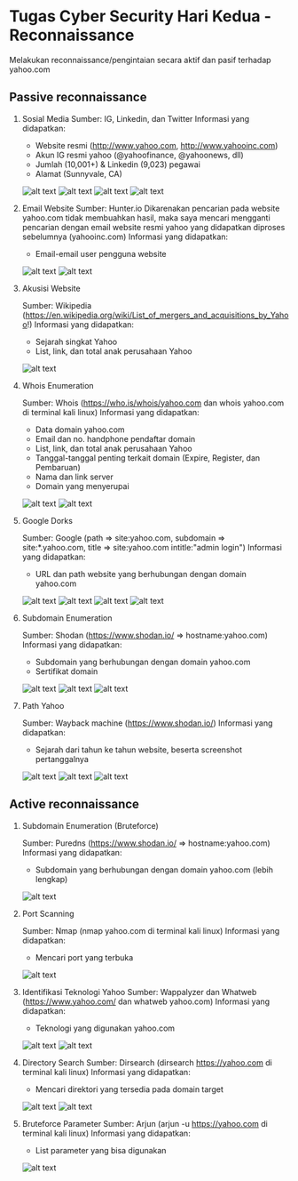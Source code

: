 # Tugas Cyber Security Hari Kedua - Reconnaissance

Melakukan reconnaissance/pengintaian secara aktif dan pasif terhadap yahoo.com

## Passive reconnaissance

1. Sosial Media
   Sumber: IG, Linkedin, dan Twitter
   Informasi yang didapatkan:

   - Website resmi (http://www.yahoo.com, http://www.yahooinc.com)
   - Akun IG resmi yahoo (@yahoofinance, @yahoonews, dll)
   - Jumlah (10,001+) & Linkedin (9,023) pegawai
   - Alamat (Sunnyvale, CA)

   ![alt text](https://github.com/budimanindra/cyber-security-fazztrack/blob/main/02-reconnaissance/assets/1.PNG?raw=true)
   ![alt text](https://github.com/budimanindra/cyber-security-fazztrack/blob/main/02-reconnaissance/assets/2.PNG?raw=true)
   ![alt text](https://github.com/budimanindra/cyber-security-fazztrack/blob/main/02-reconnaissance/assets/3.PNG?raw=true)
   ![alt text](https://github.com/budimanindra/cyber-security-fazztrack/blob/main/02-reconnaissance/assets/4.PNG?raw=true)

2. Email Website
   Sumber: Hunter.io
   Dikarenakan pencarian pada website yahoo.com tidak membuahkan hasil, maka saya mencari mengganti pencarian dengan email website resmi yahoo yang didapatkan diproses sebelumnya (yahooinc.com)
   Informasi yang didapatkan:

   - Email-email user pengguna website

   ![alt text](https://github.com/budimanindra/cyber-security-fazztrack/blob/main/02-reconnaissance/assets/5.PNG?raw=true)
   ![alt text](https://github.com/budimanindra/cyber-security-fazztrack/blob/main/02-reconnaissance/assets/6.PNG?raw=true)

3. Akusisi Website

   Sumber: Wikipedia (https://en.wikipedia.org/wiki/List_of_mergers_and_acquisitions_by_Yahoo!)
   Informasi yang didapatkan:

   - Sejarah singkat Yahoo
   - List, link, dan total anak perusahaan Yahoo

   ![alt text](https://github.com/budimanindra/cyber-security-fazztrack/blob/main/02-reconnaissance/assets/7.PNG?raw=true)

4. Whois Enumeration

   Sumber: Whois (https://who.is/whois/yahoo.com dan whois yahoo.com di terminal kali linux)
   Informasi yang didapatkan:

   - Data domain yahoo.com
   - Email dan no. handphone pendaftar domain
   - List, link, dan total anak perusahaan Yahoo
   - Tanggal-tanggal penting terkait domain (Expire, Register, dan Pembaruan)
   - Nama dan link server
   - Domain yang menyerupai

   ![alt text](https://github.com/budimanindra/cyber-security-fazztrack/blob/main/02-reconnaissance/assets/8.PNG?raw=true)
   ![alt text](https://github.com/budimanindra/cyber-security-fazztrack/blob/main/02-reconnaissance/assets/9.PNG?raw=true)

5. Google Dorks

   Sumber: Google (path => site:yahoo.com, subdomain => site:\*.yahoo.com, title => site:yahoo.com intitle:"admin login")
   Informasi yang didapatkan:

   - URL dan path website yang berhubungan dengan domain yahoo.com

   ![alt text](https://github.com/budimanindra/cyber-security-fazztrack/blob/main/02-reconnaissance/assets/10.PNG?raw=true)
   ![alt text](https://github.com/budimanindra/cyber-security-fazztrack/blob/main/02-reconnaissance/assets/11.PNG?raw=true)
   ![alt text](https://github.com/budimanindra/cyber-security-fazztrack/blob/main/02-reconnaissance/assets/12.PNG?raw=true)
   ![alt text](https://github.com/budimanindra/cyber-security-fazztrack/blob/main/02-reconnaissance/assets/13.PNG?raw=true)

6. Subdomain Enumeration

   Sumber: Shodan (https://www.shodan.io/ => hostname:yahoo.com)
   Informasi yang didapatkan:

   - Subdomain yang berhubungan dengan domain yahoo.com
   - Sertifikat domain

   ![alt text](https://github.com/budimanindra/cyber-security-fazztrack/blob/main/02-reconnaissance/assets/14.PNG?raw=true)
   ![alt text](https://github.com/budimanindra/cyber-security-fazztrack/blob/main/02-reconnaissance/assets/15.PNG?raw=true)
   ![alt text](https://github.com/budimanindra/cyber-security-fazztrack/blob/main/02-reconnaissance/assets/16.PNG?raw=true)

7. Path Yahoo

   Sumber: Wayback machine (https://www.shodan.io/)
   Informasi yang didapatkan:

   - Sejarah dari tahun ke tahun website, beserta screenshot pertanggalnya

   ![alt text](https://github.com/budimanindra/cyber-security-fazztrack/blob/main/02-reconnaissance/assets/17.PNG?raw=true)
   ![alt text](https://github.com/budimanindra/cyber-security-fazztrack/blob/main/02-reconnaissance/assets/18.PNG?raw=true)
   ![alt text](https://github.com/budimanindra/cyber-security-fazztrack/blob/main/02-reconnaissance/assets/19.PNG?raw=true)

## Active reconnaissance

1. Subdomain Enumeration (Bruteforce)

   Sumber: Puredns (https://www.shodan.io/ => hostname:yahoo.com)
   Informasi yang didapatkan:

   - Subdomain yang berhubungan dengan domain yahoo.com (lebih lengkap)

   ![alt text](https://github.com/budimanindra/cyber-security-fazztrack/blob/main/02-reconnaissance/assets/20.PNG?raw=true)

2. Port Scanning

   Sumber: Nmap (nmap yahoo.com di terminal kali linux)
   Informasi yang didapatkan:

   - Mencari port yang terbuka

   ![alt text](https://github.com/budimanindra/cyber-security-fazztrack/blob/main/02-reconnaissance/assets/21.PNG?raw=true)

3. Identifikasi Teknologi Yahoo
   Sumber: Wappalyzer dan Whatweb (https://www.yahoo.com/ dan whatweb yahoo.com)
   Informasi yang didapatkan:

   - Teknologi yang digunakan yahoo.com

   ![alt text](https://github.com/budimanindra/cyber-security-fazztrack/blob/main/02-reconnaissance/assets/22.PNG?raw=true)
   ![alt text](https://github.com/budimanindra/cyber-security-fazztrack/blob/main/02-reconnaissance/assets/23.PNG?raw=true)

4. Directory Search
   Sumber: Dirsearch (dirsearch https://yahoo.com di terminal kali linux)
   Informasi yang didapatkan:

   - Mencari direktori yang tersedia pada domain target

   ![alt text](https://github.com/budimanindra/cyber-security-fazztrack/blob/main/02-reconnaissance/assets/24.PNG?raw=true)
   ![alt text](https://github.com/budimanindra/cyber-security-fazztrack/blob/main/02-reconnaissance/assets/25.PNG?raw=true)

5. Bruteforce Parameter
   Sumber: Arjun (arjun -u https://yahoo.com di terminal kali linux)
   Informasi yang didapatkan:

   - List parameter yang bisa digunakan

   ![alt text](https://github.com/budimanindra/cyber-security-fazztrack/blob/main/02-reconnaissance/assets/26.PNG?raw=true)
